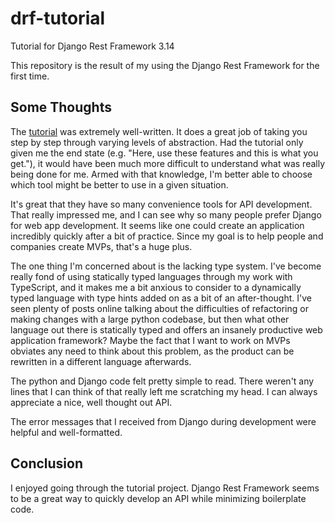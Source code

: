 # drf-tutorial
Tutorial for Django Rest Framework 3.14

This repository is the result of my using the Django Rest Framework for the first time.

## Some Thoughts
The [tutorial](https://www.django-rest-framework.org/tutorial/1-serialization/) was extremely well-written. It does a great job of taking you step by step through varying levels of abstraction. Had the tutorial only given me the end state (e.g. "Here, use these features and this is what you get."), it would have been much more difficult to understand what was really being done for me. Armed with that knowledge, I'm better able to choose which tool might be better to use in a given situation.

It's great that they have so many convenience tools for API development. That really impressed me, and I can see why so many people prefer Django for web app development. It seems like one could create an application incredibly quickly after a bit of practice. Since my goal is to help people and companies create MVPs, that's a huge plus. 

The one thing I'm concerned about is the lacking type system. I've become really fond of using statically typed languages through my work with TypeScript, and it makes me a bit anxious to consider to a dynamically typed language with type hints added on as a bit of an after-thought. I've seen plenty of posts online talking about the difficulties of refactoring or making changes with a large python codebase, but then what other language out there is statically typed and offers an insanely productive web application framework? Maybe the fact that I want to work on MVPs obviates any need to think about this problem, as the product can be rewritten in a different language afterwards.

The python and Django code felt pretty simple to read. There weren't any lines that I can think of that really left me scratching my head. I can always appreciate a nice, well thought out API.

The error messages that I received from Django during development were helpful and well-formatted. 

## Conclusion
I enjoyed going through the tutorial project. Django Rest Framework seems to be a great way to quickly develop an API while minimizing boilerplate code. 
